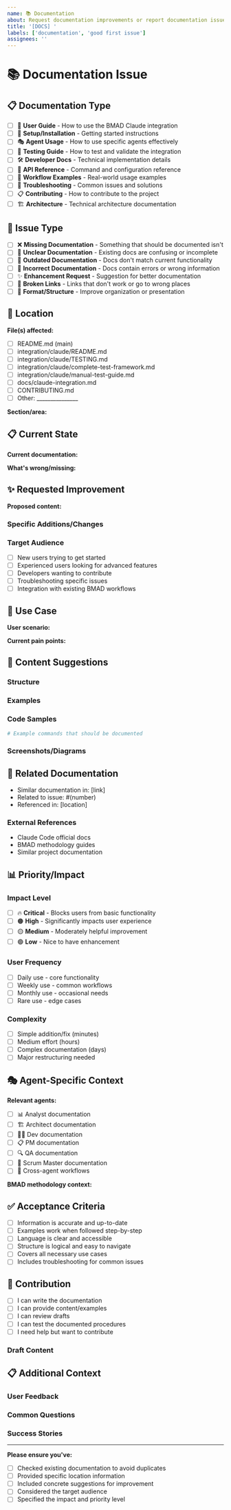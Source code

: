 ```yaml
---
name: 📚 Documentation
about: Request documentation improvements or report documentation issues
title: '[DOCS] '
labels: ['documentation', 'good first issue']
assignees: ''
---
```


# 📚 Documentation Issue

## 📋 Documentation Type
<!-- What kind of documentation needs attention? -->
- [ ] 📖 **User Guide** - How to use the BMAD Claude integration
- [ ] 🔧 **Setup/Installation** - Getting started instructions
- [ ] 🎭 **Agent Usage** - How to use specific agents effectively
- [ ] 🧪 **Testing Guide** - How to test and validate the integration
- [ ] 🛠️ **Developer Docs** - Technical implementation details
- [ ] 📝 **API Reference** - Command and configuration reference
- [ ] 🔄 **Workflow Examples** - Real-world usage examples
- [ ] 🐛 **Troubleshooting** - Common issues and solutions
- [ ] 📋 **Contributing** - How to contribute to the project
- [ ] 🏗️ **Architecture** - Technical architecture documentation

## 🎯 Issue Type
<!-- What kind of documentation issue is this? -->
- [ ] ❌ **Missing Documentation** - Something that should be documented isn't
- [ ] 📝 **Unclear Documentation** - Existing docs are confusing or incomplete
- [ ] 🔄 **Outdated Documentation** - Docs don't match current functionality
- [ ] 🐛 **Incorrect Documentation** - Docs contain errors or wrong information
- [ ] ✨ **Enhancement Request** - Suggestion for better documentation
- [ ] 🔗 **Broken Links** - Links that don't work or go to wrong places
- [ ] 📱 **Format/Structure** - Improve organization or presentation

## 📍 Location
<!-- Where is the documentation issue? -->
**File(s) affected:**
- [ ] README.md (main)
- [ ] integration/claude/README.md
- [ ] integration/claude/TESTING.md
- [ ] integration/claude/complete-test-framework.md
- [ ] integration/claude/manual-test-guide.md
- [ ] docs/claude-integration.md
- [ ] CONTRIBUTING.md
- [ ] Other: _______________

**Section/area:**
<!-- Specific section, heading, or line numbers -->

## 📋 Current State
<!-- What exists now (if anything)? -->
**Current documentation:**
<!-- Quote or describe the current documentation -->

**What's wrong/missing:**
<!-- Specific description of the issue -->

## ✨ Requested Improvement
<!-- What should the documentation say/include? -->
**Proposed content:**
<!-- Describe what the documentation should include -->

### Specific Additions/Changes
<!-- Detailed description of needed changes -->

### Target Audience
<!-- Who is this documentation for? -->
- [ ] New users trying to get started
- [ ] Experienced users looking for advanced features
- [ ] Developers wanting to contribute
- [ ] Troubleshooting specific issues
- [ ] Integration with existing BMAD workflows

## 🎯 Use Case
<!-- Why is this documentation needed? -->
**User scenario:**
<!-- Describe when someone would need this documentation -->

**Current pain points:**
<!-- What problems does the missing/poor documentation cause? -->

## 📝 Content Suggestions
<!-- Specific content ideas -->

### Structure
<!-- How should this be organized? -->

### Examples
<!-- What examples would be helpful? -->

### Code Samples
```bash
# Example commands that should be documented
```

### Screenshots/Diagrams
<!-- Would visual aids help? -->

## 🔗 Related Documentation
<!-- Link to related docs or issues -->
- Similar documentation in: [link]
- Related to issue: #(number)
- Referenced in: [location]

### External References
<!-- Helpful external resources -->
- Claude Code official docs
- BMAD methodology guides
- Similar project documentation

## 📊 Priority/Impact
<!-- Help us understand the importance -->

### Impact Level
- [ ] 🔥 **Critical** - Blocks users from basic functionality
- [ ] 🟠 **High** - Significantly impacts user experience
- [ ] 🟡 **Medium** - Moderately helpful improvement
- [ ] 🟢 **Low** - Nice to have enhancement

### User Frequency
- [ ] Daily use - core functionality
- [ ] Weekly use - common workflows  
- [ ] Monthly use - occasional needs
- [ ] Rare use - edge cases

### Complexity
- [ ] Simple addition/fix (minutes)
- [ ] Medium effort (hours)
- [ ] Complex documentation (days)
- [ ] Major restructuring needed

## 🎭 Agent-Specific Context
<!-- If this relates to specific agents -->
**Relevant agents:**
- [ ] 📊 Analyst documentation
- [ ] 🏗️ Architect documentation
- [ ] 👨‍💻 Dev documentation
- [ ] 📋 PM documentation
- [ ] 🔍 QA documentation
- [ ] 🎯 Scrum Master documentation
- [ ] 🔄 Cross-agent workflows

**BMAD methodology context:**
<!-- How does this relate to BMAD workflows? -->

## ✅ Acceptance Criteria
<!-- How would you know this is done well? -->
- [ ] Information is accurate and up-to-date
- [ ] Examples work when followed step-by-step
- [ ] Language is clear and accessible
- [ ] Structure is logical and easy to navigate
- [ ] Covers all necessary use cases
- [ ] Includes troubleshooting for common issues

## 🤝 Contribution
<!-- Can you help with this documentation? -->
- [ ] I can write the documentation
- [ ] I can provide content/examples
- [ ] I can review drafts
- [ ] I can test the documented procedures
- [ ] I need help but want to contribute

### Draft Content
<!-- If you have content ideas, include them here -->

## 📋 Additional Context
<!-- Anything else that would be helpful -->

### User Feedback
<!-- Any user feedback about documentation gaps? -->

### Common Questions
<!-- Questions that this documentation should answer -->

### Success Stories
<!-- Examples of when good documentation helped -->

---

**Please ensure you've:**
- [ ] Checked existing documentation to avoid duplicates
- [ ] Provided specific location information
- [ ] Included concrete suggestions for improvement
- [ ] Considered the target audience
- [ ] Specified the impact and priority level
